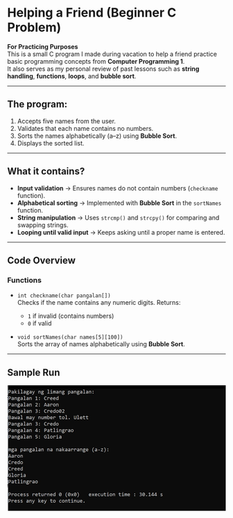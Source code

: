 # Helping a Friend (Beginner C Problem)

**For Practicing Purposes**  
This is a small C program I made during vacation to help a friend practice basic programming concepts from **Computer Programming 1**.  
It also serves as my personal review of past lessons such as **string handling**, **functions**, **loops**, and **bubble sort**.

---

## The program:
1. Accepts five names from the user.
2. Validates that each name contains no numbers.
3. Sorts the names alphabetically (a–z) using **Bubble Sort**.
4. Displays the sorted list.

---

## What it contains?
- **Input validation** → Ensures names do not contain numbers (`checkname` function).
- **Alphabetical sorting** → Implemented with **Bubble Sort** in the `sortNames` function.
- **String manipulation** → Uses `strcmp()` and `strcpy()` for comparing and swapping strings.
- **Looping until valid input** → Keeps asking until a proper name is entered.

---

## Code Overview

### Functions
- `int checkname(char pangalan[])`  
  Checks if the name contains any numeric digits. Returns:
  - `1` if invalid (contains numbers)
  - `0` if valid

- `void sortNames(char names[5][100])`  
  Sorts the array of names alphabetically using **Bubble Sort**.

---

## Sample Run

![Program Screenshot](ss1.jpeg)
